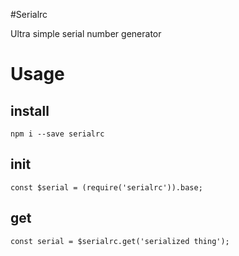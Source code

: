 #Serialrc

Ultra simple serial number generator

# Usage

## install 

```
npm i --save serialrc
```

## init

```
const $serial = (require('serialrc')).base;
```

## get

```
const serial = $serialrc.get('serialized thing');
```


